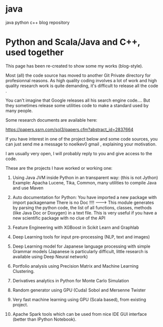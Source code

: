 # java
java python c++ blog repository

#  Python and Scala/Java and C++, used together

This page has been re-created to show some my works (blog-style).

Most (all) the code source  has moved to another Git Private directory for profesionnal reasons.
As high quality coding involves a lot of work and high quality research work is quite demanding,
it's difficult to release all the code .

You can't imagine that Google releases all his search engine code....
But they sometimes release some utilities code to make a standard used by many people.


Some research documents are available here:

https://papers.ssrn.com/sol3/papers.cfm?abstract_id=2837664



If you have interest in one of the project below and some code sources,
you can just send me a message  to noelkev0 gmail   , explaining your motivation.

I am usually very open, I will probably reply to you and give access to the code.


These are the projects I have worked or working one:

1. Using Java JVM inside Python in an transparent way: (this is not Jython)
  Example: Apacha Lucene, Tika, Common, many utilities to compile Java and use Maven

2. Auto documentation for Python: You have imported a new package  with import packagename
   There is no Doc !!!! ---> This module generates by parsing the python code, 
     the list of all functions, classes, methods (like Java Doc or Doxygen) in a text file.
   This is very useful if you have a new scientific package with no clue of the API

3. Feature Engineering with XGBoost in Scikit Learn and Graphlab

4.  Deep Learning tools for input pre-processing (NLP, text and images)

5.  Deep Learning model for Japanese language processing with simple Grammar models
    (Japanese is particularly difficult, little research is available using Deep Neural network)

6. Portfolio analysis using Precision Matrix  and Machine Learning Clustering.

7. Derivatives analytics in Python for Monte Carlo Simulation

8. Random generator using GPU (Cuda) Sobol and Mersenne Twister

10. Very fast machine learning using GPU (Scala based), from existing project.

11. Apache Spark tools which can be used from nice IDE GUI interface (better than IPython Notebook).
























